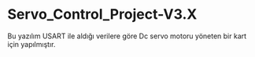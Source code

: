 # Servo_Control_Project-V3.X

Bu yazılım USART ile aldığı verilere göre Dc servo motoru yöneten bir kart için yapılmıştır.

